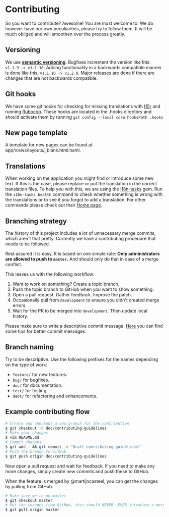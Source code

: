 # Contributing

So you want to contribute? Awesome! You are most welcome to. We do however have our
own peculiarities, please try to follow them. It will be much obliged and will smoothen
over the process greatly.

## Versioning

We use **[semantic versioning](http://semver.org/)**.
Bugfixes increment the version like this: `v1.1.9 -> v1.1.10`.
Adding functionality in a backwards compatible manner is done like this; `v1.1.10 -> v1.2.0`.
Major releases are done if there are changes that are not backwards compatible.

## Git hooks

We have some git hooks for checking for missing translations with [I15r](https://github.com/balinterdi/i15r) and running [Rubocop](https://github.com/bbatsov/rubocop).
These hooks are located in the .hooks directory and should activate them by running `git config --local core.hooksPath .hooks`

## New page template

A template for new pages can be found at app/views/layouts/\_blank.html.haml.

## Translations

When working on the application you might find or introduce some new text.
If this is the case, please replace or put the translation in the correct translation files.
To help you with this, we are using the [i18n-tasks](https://github.com/glebm/i18n-tasks) gem.
Run the `i18n-tasks health` command to check whether something is wrong with the translations or to see if you forgot to add a translation.
For other commands please check out their [Home page](https://glebm.github.io/i18n-tasks/).

## Branching strategy

The history of this project includes a lot of unnecessary merge commits, which aren't
that pretty. Currently we have a contributing procedure that needs to be followed.

Rest assured it is easy. It is based on one simple rule: **Only administrators are
allowed to push to `master`.** And should only do that in case of a merge conflict.

This leaves us with the following workflow:

1. Want to work on something? Create a topic branch.
1. Push the topic branch to GitHub when you want to show something.
1. Open a pull request. Gather feedback. Improve the patch.
1. Occasionally pull from `development` to ensure you didn't created merge errors.
1. Wait for the PR to be merged into `development`. Then update local history.

Please make sure to write a descriptive commit message. [Here][commit-messages] you
can find some tips for better commit messages.

[commit-messages]: http://robots.thoughtbot.com/5-useful-tips-for-a-better-commit-message

## Branch naming

Try to be descriptive.
Use the following prefixes for the names depending on the type
of work:

- `feature/` for new features.
- `bug/` for bugfixes.
- `doc/` for documentation.
- `test/` for testing.
- `debt/` for refactoring and enhancements.

## Example contributing flow

```bash
# Create and checkout a new branch for the contribution
$ git checkout -b doc/contributing-guidelines
# Make your changes
$ vim README.md
# Commit changes
$ git add . && git commit -m "Draft contributing guidelines"
# Push the branch to GitHub
$ git push origin doc/contributing-guidelines
```

Now open a pull request and wait for feedback. If you need to make any more changes,
simply create new commits and push these to GitHub.

When the feature is merged by @martijncasteel, you can get the changes by pulling
from GitHub.

```bash
# Make sure we're on master
$ git checkout master
# Get the changes from GitHub, this should NEVER, EVER introduce a merge conflict
$ git pull origin master
```
